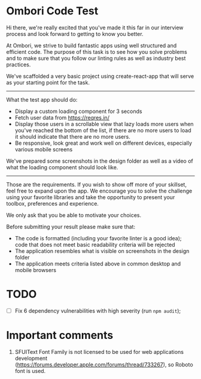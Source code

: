 # Ombori Code Test

Hi there, we're really excited that you've made it this far in our interview process and look forward to getting to know
you better.

At Ombori, we strive to build fantastic apps using well structured and efficient code.
The purpose of this task is to see how you solve problems and to make sure that you follow our linting rules as well as
industry best practices.

We've scaffolded a very basic project using create-react-app that will serve as your starting point for the task.

___

What the test app should do:

* Display a custom loading component for 3 seconds
* Fetch user data from https://reqres.in/
* Display those users in a scrollable view that lazy loads more users when you've reached the bottom of the list, if
  there are no more users to load it should indicate that there are no more users.
* Be responsive, look great and work well on different devices, especially various mobile screens

We've prepared some screenshots in the design folder as well as a video of what the loading component should look like.

___

Those are the requirements. If you wish to show off more of your skillset, feel free to expand upon the app. We
encourage you to solve the challenge using your favorite libraries and take the opportunity to present your toolbox,
preferences and experience.

We only ask that you be able to motivate your choices.

Before submitting your result please make sure that:

* The code is formatted (including your favorite linter is a good idea); code that does not meet basic readability
  criteria will be rejected
* The application resembles what is visible on screenshots in the design folder
* The application meets criteria listed above in common desktop and mobile browsers

# TODO

- [ ] Fix 6 dependency vulnerabilities with high severity (run `npm audit`);

# Important comments

1. SFUIText Font Family is not licensed to be used for web applications
   development (https://forums.developer.apple.com/forums/thread/733267), so Roboto font is used.

